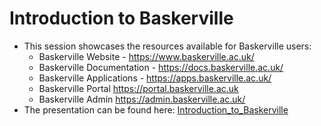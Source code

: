 # Introduction to Baskerville

- This session showcases the resources available for Baskerville users:
   - Baskerville Website - <https://www.baskerville.ac.uk/>
   - Baskerville Documentation - <https://docs.baskerville.ac.uk/>
   - Baskerville Applications - <https://apps.baskerville.ac.uk/>
   - Baskerville Portal <https://portal.baskerville.ac.uk>
   - Baskerville Admin <https://admin.baskerville.ac.uk/>
- The presentation can be found here: [Introduction_to_Baskerville](https://bham-my.sharepoint.com/personal/g_yearwood_bham_ac_uk/_layouts/15/guestaccess.aspx?share=EfFjoNN9PXJGscOY-vlQEIsBkJHatSOjziGuQquwDFt3rw&e=HSWPoS)
